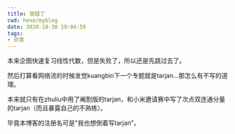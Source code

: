 ```yaml
---
title: 我错了
cwd: hexo/myblog
date: 2020-10-30 19:04:59
tags:
- 日常
---
```


本来企图快速复习线性代数，但是失败了，所以还是先跳过去了。

然后打算看网络流的时候发觉kuangbin下一个专题就是tarjan...那怎么有不写的道理。

本来就只有在zhuliu中用了阉割版的tarjan，和小米邀请赛中写了次点双连通分量的tarjan（而且暴露自己的不熟练）。

毕竟本博客的注册名可是"我也想倒着写tarjan"。

